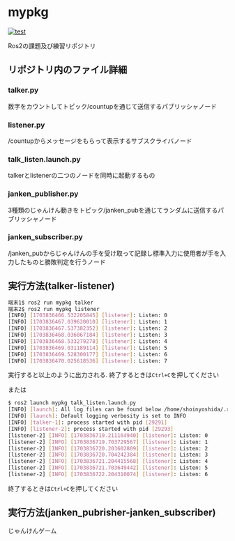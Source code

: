 # mypkg
[![test](https://github.com/ShoYoshida1/mypkg/actions/workflows/test.yml/badge.svg)](https://github.com/ShoYoshida1/mypkg/actions/workflows/test.yml)

Ros2の課題及び練習リポジトリ

## リポジトリ内のファイル詳細

### talker.py
数字をカウントしてトピック/countupを通じて送信するパブリッシャノード

### listener.py
/countupからメッセージをもらって表示するサブスクライバノード

### talk_listen.launch.py
talkerとlistenerの二つのノードを同時に起動するもの

### janken_publisher.py
3種類のじゃんけん動きをトピック/janken_pubを通じてランダムに送信するパブリッシャノード

### janken_subscriber.py
/janken_pubからじゃんけんの手を受け取って記録し標準入力に使用者が手を入力したものと勝敗判定を行うノード

## 実行方法(talker-listener)

```bash
端末1$ ros2 run mypkg talker
端末2$ ros2 run mypkg listener
[INFO] [1703836466.532205845] [listener]: Listen: 0
[INFO] [1703836467.039620010] [listener]: Listen: 1
[INFO] [1703836467.537382352] [listener]: Listen: 2
[INFO] [1703836468.036067184] [listener]: Listen: 3
[INFO] [1703836468.533279278] [listener]: Listen: 4
[INFO] [1703836469.031189114] [listener]: Listen: 5
[INFO] [1703836469.528300177] [listener]: Listen: 6
[INFO] [1703836470.025618536] [listener]: Listen: 7
```
実行すると以上のように出力される. 終了するときは`Ctrl+C`を押してください

または
```bash
$ ros2 launch mypkg talk_listen.launch.py
[INFO] [launch]: All log files can be found below /home/shoinyoshida/.ros/log/2023-12-29-16-58-38-404317-MeisterC-29289
[INFO] [launch]: Default logging verbosity is set to INFO
[INFO] [talker-1]: process started with pid [29291]
[INFO] [listener-2]: process started with pid [29293]
[listener-2] [INFO] [1703836719.211164940] [listener]: Listen: 0
[listener-2] [INFO] [1703836719.703729567] [listener]: Listen: 1
[listener-2] [INFO] [1703836720.203602809] [listener]: Listen: 2
[listener-2] [INFO] [1703836720.704242384] [listener]: Listen: 3
[listener-2] [INFO] [1703836721.204415568] [listener]: Listen: 4
[listener-2] [INFO] [1703836721.703649442] [listener]: Listen: 5
[listener-2] [INFO] [1703836722.204310074] [listener]: Listen: 6
```
 終了するときは`Ctrl+C`を押してください

## 実行方法(janken_pubrisher-janken_subscriber)
じゃんけんゲーム


